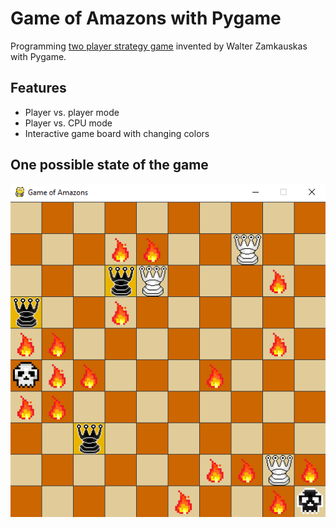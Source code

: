 # Game of Amazons with Pygame

Programming [two player strategy game](https://en.wikipedia.org/wiki/Game_of_the_Amazons) invented by Walter Zamkauskas with Pygame.

## Features
* Player vs. player mode
* Player vs. CPU mode
* Interactive game board with changing colors

## One possible state of the game
![One possible state of the game](https://github.com/squarematr1x/Game-of-Amazons-with-Pygame/blob/master/screenshots/screenshot2.png)
